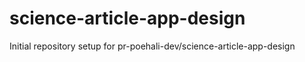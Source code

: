 # science-article-app-design

Initial repository setup for pr-poehali-dev/science-article-app-design
